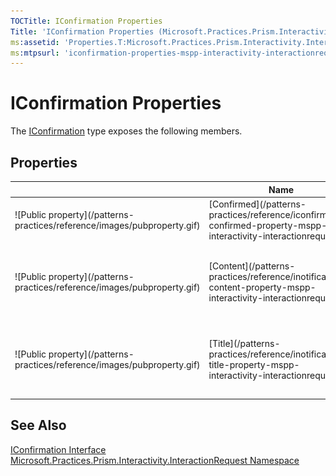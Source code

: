 ```yaml
---
TOCTitle: IConfirmation Properties
Title: 'IConfirmation Properties (Microsoft.Practices.Prism.Interactivity.InteractionRequest)'
ms:assetid: 'Properties.T:Microsoft.Practices.Prism.Interactivity.InteractionRequest.IConfirmation'
ms:mtpsurl: 'iconfirmation-properties-mspp-interactivity-interactionrequest.md'
---
```



# IConfirmation Properties

The [IConfirmation](/patterns-practices/reference/iconfirmation-interface-mspp-interactivity-interactionrequest) type exposes the following members.

## Properties


<table>

<thead>
<tr class="header">
<th> </th>
<th>Name</th>
<th>Description</th>
</tr>
</thead>
<tbody>
<tr class="odd">
<td>![Public property](/patterns-practices/reference/images/pubproperty.gif)</td>
<td>[Confirmed](/patterns-practices/reference/iconfirmation-confirmed-property-mspp-interactivity-interactionrequest)</td>
<td><div class="summary">
Gets or sets a value indicating that the confirmation is confirmed.
</div></td>
</tr>
<tr class="even">
<td>![Public property](/patterns-practices/reference/images/pubproperty.gif)</td>
<td>[Content](/patterns-practices/reference/inotification-content-property-mspp-interactivity-interactionrequest
)</td>
<td><div class="summary">
Gets or sets the content of the notification.
</div>
(Inherited from [INotification](/patterns-practices/reference/inotification-interface-mspp-interactivity-interactionrequest).)</td>
</tr>
<tr class="odd">
<td>![Public property](/patterns-practices/reference/images/pubproperty.gif)</td>
<td>[Title](/patterns-practices/reference/inotification-title-property-mspp-interactivity-interactionrequest
)</td>
<td><div class="summary">
Gets or sets the title to use for the notification.
</div>
(Inherited from [INotification](/patterns-practices/reference/inotification-interface-mspp-interactivity-interactionrequest
).)</td>
</tr>
</tbody>
</table>

## See Also

[IConfirmation Interface](/patterns-practices/reference/iconfirmation-interface-mspp-interactivity-interactionrequest)  
[Microsoft.Practices.Prism.Interactivity.InteractionRequest Namespace](/patterns-practices/reference/mspp-interactivity-interactionrequest-namespace)  